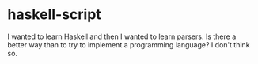 # haskell-script

I wanted to learn Haskell and then I wanted to learn parsers. Is there a better way than to try to implement a programming language? I don't think so.
